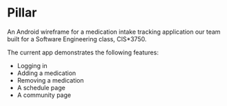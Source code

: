 Pillar
=======

An Android wireframe for a medication intake tracking application our team built for a Software Engineering class, CIS*3750.

The current app demonstrates the following features:

- Logging in
- Adding a medication
- Removing a medication
- A schedule page
- A community page
